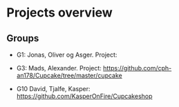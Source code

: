 # Projects overview
## Groups
* G1: Jonas, Oliver og Asger. Project:

* G3: Mads, Alexander. Project: https://github.com/cph-an178/Cupcake/tree/master/cupcake
* G10 David, Tjalfe, Kasper: https://github.com/KasperOnFire/Cupcakeshop
